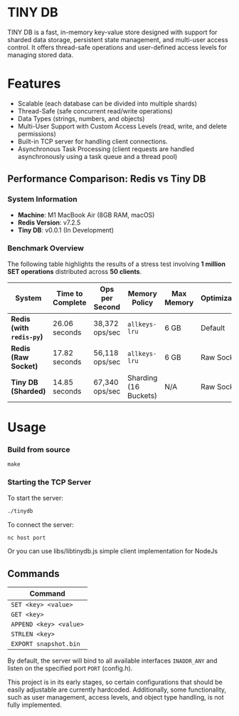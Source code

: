 
# TINY DB

TINY DB is a fast, in-memory key-value store designed with support for sharded data storage, persistent state management, and multi-user access control. It offers thread-safe operations and user-defined access levels for managing stored data.

# Features

- Scalable (each database can be divided into multiple shards)
- Thread-Safe (safe concurrent read/write operations)
- Data Types (strings, numbers, and objects)
- Multi-User Support with Custom Access Levels (read, write, and delete permissions)
- Built-in TCP server for handling client connections.
- Asynchronous Task Processing (client requests are handled asynchronously using a task queue and a thread pool)

## Performance Comparison: Redis vs Tiny DB

### System Information
- **Machine**: M1 MacBook Air (8GB RAM, macOS)
- **Redis Version**: v7.2.5
- **Tiny DB**: v0.0.1 (In Development)

### Benchmark Overview
The following table highlights the results of a stress test involving **1 million SET operations** distributed across **50 clients**. 

| **System**                | **Time to Complete** | **Ops per Second** | **Memory Policy** | **Max Memory** | **Optimizations** |
|---------------------------|----------------------|--------------------|-------------------|----------------|-------------------|
| **Redis (with `redis-py`)**| 26.06 seconds        | 38,372 ops/sec      | `allkeys-lru`     | 6 GB           | Default           |
| **Redis (Raw Socket)**     | 17.82 seconds        | 56,118 ops/sec      | `allkeys-lru`     | 6 GB           | Raw Socket        |
| **Tiny DB (Sharded)**      | 14.85 seconds        | 67,340 ops/sec      | Sharding (16 Buckets) | N/A         | Raw Socket        |

# Usage

### Build from source

```
make
```

### Starting the TCP Server

To start the server:

```sh
./tinydb
```

To connect the server:

```sh
nc host port
```

Or you can use libs/libtinydb.js simple client implementation for NodeJs

## Commands

| **Command**            | 
|------------------------|
| `SET <key> <value>`     |
| `GET <key>`             |
| `APPEND <key> <value>`  |
| `STRLEN <key>`          |
| `EXPORT snapshot.bin`   |


By default, the server will bind to all available interfaces ```INADDR_ANY``` and listen on the specified port ```PORT``` (config.h).

This project is in its early stages, so certain configurations that should be easily adjustable are currently hardcoded. Additionally, some functionality, such as user management, access levels, and object type handling, is not fully implemented.



